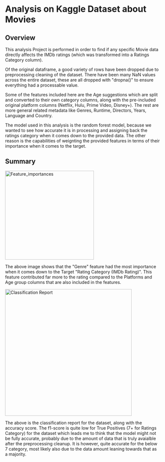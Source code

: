 # Analysis on Kaggle Dataset about Movies

## Overview
  
  This analysis Project is performed in order to find if any specific Movie data directly affects the IMDb ratings (which was transformed into a Ratings Category column). 

  Of the original dataframe, a good variety of rows have been dropped due to preprocessing cleaning of the dataset. There have been many NaN values across the entire dataset, these are all dropped with "dropna()" to ensure everything had a processable value. 
  
  Some of the features included here are the Age suggestions which are split and converted to their own category columns, along with the pre-included original platform columns (Netflix, Hulu, Prime Video, Disney+). The rest are more general related metadata like Genres, Runtime, Directors, Years, Language and Country.
  
  The model used in this analysis is the random forest model, because we wanted to see how accurate it is in processing and assigning back the ratings category when it comes down to the provided data. The other reason is the capabilities of weignting the provided features in terms of their importance when it comes to the target.
  
  
## Summary

  <img width="289" alt="Feature_importances" src="https://user-images.githubusercontent.com/68725398/102740219-4a9f5280-431d-11eb-8086-2bb9ec867a3d.png">
  
  The above image shows that the "Genre" feature had the most importance when it comes down to the Target "Rating Category (IMDb Rating)". This feature contributed far more to the rating compared to the Platforms and Age group columns that are also included in the features.
  
  <img width="412" alt="Classification Report" src="https://user-images.githubusercontent.com/68725398/102740584-33ad3000-431e-11eb-93c7-1a983394347f.png">

  The above is the classification report for the dataset, along with the accuracy score. The f1-score is quite low for True Positives (7+ for Ratings Category) for the dataset which leads me to think that the model might not be fully accurate, probably due to the amount of data that is truly avaialble after the preprocessing cleanup. It is however, quite accurate for the below 7 category, most likely also due to the data amount leaning towards that as a majority.

  
